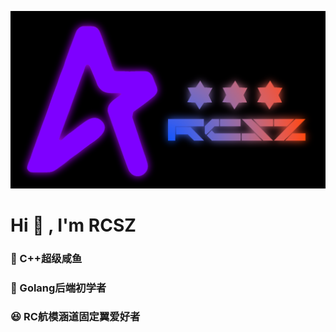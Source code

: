 ![RCSZ](assets/RCSZ.png)
<h1 align=“center”>Hi 👋 , I'm RCSZ</h1>
<h3 align=“center”>🐠 C++超级咸鱼</h3>
<h3 align=“center”>📔 Golang后端初学者</h3>
<h3 align=“center”>😆 RC航模涵道固定翼爱好者</h3>
